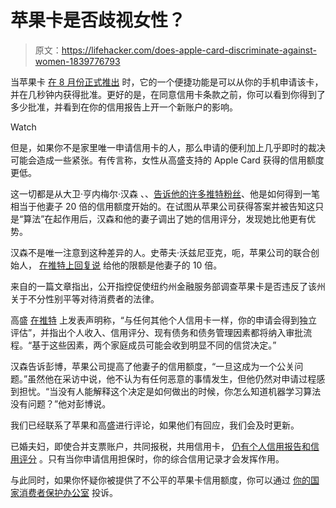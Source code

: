# 苹果卡是否歧视女性？

> 原文：<https://lifehacker.com/does-apple-card-discriminate-against-women-1839776793>

当苹果卡 [在 8 月份正式推出](https://lifehacker.com/is-apple-card-worth-it-1837042256) 时，它的一个便捷功能是可以从你的手机申请该卡，并在几秒钟内获得批准。更好的是，在同意信用卡条款之前，你可以看到你得到了多少批准，并看到在你的信用报告上开一个新账户的影响。

Watch

但是，如果你不是家里唯一申请信用卡的人，那么申请的便利加上几乎即时的裁决可能会造成一些紧张。有传言称，女性从高盛支持的 Apple Card 获得的信用额度更低。

这一切都是从大卫·亨内梅尔·汉森 、、[告诉他的许多推特粉丝](https://twitter.com/dhh/status/1192540900393705474?s=21)、他是如何得到一笔相当于他妻子 20 倍的信用额度开始的。在试图从苹果公司获得答案并被告知这只是“算法”在起作用后，汉森和他的妻子调出了她的信用评分，发现她比他更有优势。

汉森不是唯一注意到这种差异的人。史蒂夫·沃兹尼亚克，呃，苹果公司的联合创始人， [在推特上回复说](https://twitter.com/stevewoz/status/1193330241478901760) 给他的限额是他妻子的 10 倍。

来自的一篇文章指出，公开指控促使纽约州金融服务部调查苹果卡是否违反了该州关于不分性别平等对待消费者的法律。

高盛 [在推特](https://twitter.com/gsbanksupport/status/1193703266003177472) 上发表声明称，“与任何其他个人信用卡一样，你的申请会得到独立评估”，并指出个人收入、信用评分、现有债务和债务管理因素都将纳入审批流程。“基于这些因素，两个家庭成员可能会收到明显不同的信贷决定。”

汉森告诉彭博，苹果公司提高了他妻子的信用额度，“一旦这成为一个公关问题。”虽然他在采访中说，他不认为有任何恶意的事情发生，但他仍然对申请过程感到担忧。“当没有人能解释这个决定是如何做出的时候，你怎么知道机器学习算法没有问题？”他对彭博说。

我们已经联系了苹果和高盛进行评论，如果他们有回应，我们会及时更新。

已婚夫妇，即使合并支票账户，共同报税，共用信用卡， [仍有个人信用报告和信用评分](https://twocents.lifehacker.com/how-to-protect-your-credit-when-you-marry-into-debt-1576458795) 。只有当你申请信用担保时，你的综合信用记录才会发挥作用。

与此同时，如果你怀疑你被提供了不公平的苹果卡信用额度，你可以通过 [你的国家消费者保护办公室](https://www.usa.gov/state-consumer) 投诉。
